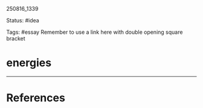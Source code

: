 
250816_1339

Status: #idea

Tags: #essay 
Remember to use a link here with double opening square bracket
# energies


---
# References